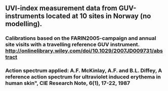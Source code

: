 ## UVI-index measurement data from GUV-instruments located at 10 sites in Norway (no modelling).
### Calibrations based on the FARIN2005-campaign and annual site visits with a travelling reference GUV instrument. http://onlinelibrary.wiley.com/doi/10.1029/2007JD009731/abstract
### Action spectrum applied: A.F. McKinlay, A.F. and B.L. Diffey,  A reference action spectrum for ultraviolet induced erythema in human skin", CIE Research Note, 6(1), 17-22, 1987


